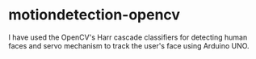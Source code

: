 # motiondetection-opencv
I have used the OpenCV's Harr cascade classifiers for detecting human faces and servo mechanism to track the user's face using Arduino UNO.
